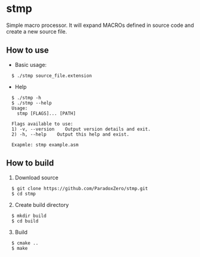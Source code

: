 # stmp
Simple macro processor. It will expand MACROs defined in source code and create a new source file.

## How to use

* Basic usage:
```
  $ ./stmp source_file.extension
```

* Help
```
  $ ./stmp -h
  $ ./stmp --help
  Usage:
    stmp [FLAGS]... [PATH]

  Flags available to use:
  1) -v, --version    Output version details and exit.
  2) -h, --help    Output this help and exist.

  Exapmle: stmp example.asm
```
## How to build

1) Download source

```
  $ git clone https://github.com/ParadoxZero/stmp.git
  $ cd stmp
```

2) Create build directory
```
  $ mkdir build  
  $ cd build
```

3) Build
```
  $ cmake ..
  $ make
```
